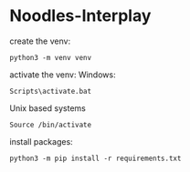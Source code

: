 # Noodles-Interplay


create the venv:

    python3 -m venv venv

activate the venv:
  Windows:
  
    Scripts\activate.bat

  Unix based systems
  
    Source /bin/activate

install packages:

    python3 -m pip install -r requirements.txt

